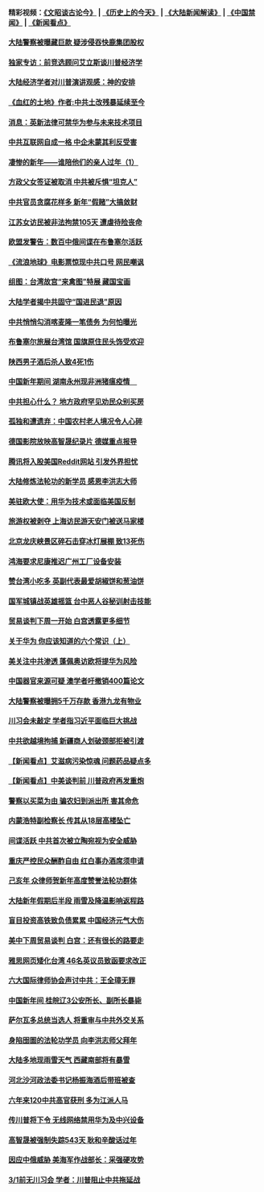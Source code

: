 #### 精彩视频：[《文昭谈古论今》](http://45.32.25.56/wenzhao) | [《历史上的今天》](http://45.32.25.56/today-in-history) | [《大陆新闻解读》](http://45.32.25.56/ntdtv-comedy) | [《中国禁闻》](http://45.32.25.56/ntdtv-news) | [《新闻看点》](http://45.32.25.56/news-insight) 

 #### [大陆警察被曝藏巨款 疑涉侵吞快鹿集团股权](../pages/nsc413/n11035050.md?t=02100445) 

#### [独家专访：前竞选顾问艾立斯谈川普经济学](../pages/nsc413/n11034992.md?t=02100445) 


#### [大陆经济学者对川普演讲观感：神的安排](../pages/nsc413/n11034989.md?t=02100445) 

#### [《血红的土地》作者:中共土改残暴延续至今](../pages/nsc413/n11034781.md?t=02100445) 

#### [消息：英新法律可禁华为参与未来技术项目](../pages/nsc413/n11034647.md?t=02100445) 

#### [中共互联网自成一格 中企未蒙其利反受害](../pages/nsc413/n11034725.md?t=02100445) 

#### [凄惨的新年——谁陪他们的亲人过年（1）](../pages/nsc413/n11032494.md?t=02100445) 

#### [方政父女签证被取消 中共被斥惧“坦克人”](../pages/nsc413/n11034628.md?t=02100445) 

#### [中共官员贪腐花样多 新年“假赌”大搞敛财](../pages/nsc413/n11034557.md?t=02100445) 

#### [江苏女访民被非法拘禁105天 遭虐待险丧命](../pages/nsc413/n11034450.md?t=02100445) 

#### [欧盟发警告：数百中俄间谍在布鲁塞尔活跃](../pages/nsc413/n11034561.md?t=02100445) 

#### [《流浪地球》电影票惊现中共口号 网民嘲讽](../pages/nsc413/n11033589.md?t=02100445) 

#### [组图：台湾故宫“来禽图”特展 藏国宝画](../pages/nsc413/n11034389.md?t=02100445) 

#### [大陆学者揭中共固守“国进民退”原因](../pages/nsc413/n11033893.md?t=02100445) 

#### [中共悄悄勾消喀麦隆一笔债务 为何怕曝光](../pages/nsc413/n11029114.md?t=02100445) 


#### [布鲁塞尔旅展台湾馆 国旗原住民头饰受欢迎](../pages/nsc413/n11034097.md?t=02100445) 

#### [陕西男子酒后杀人致4死1伤](../pages/nsc413/n11033969.md?t=02100445) 

#### [中国新年期间 湖南永州现非洲猪瘟疫情　](../pages/nsc413/n11034014.md?t=02100445) 

#### [中共担心什么？ 地方政府罕见劝民众别买房](../pages/nsc413/n11033827.md?t=02100445) 

#### [孤独和遭遗弃：中国农村老人境况令人心碎](../pages/nsc413/n11033322.md?t=02100445) 

#### [德国影院放映高智晟纪录片 德媒重点报导](../pages/nsc413/n11033624.md?t=02100445) 

#### [腾讯将入股美国Reddit网站 引发外界担忧](../pages/nsc413/n11033604.md?t=02100445) 

#### [大陆修炼法轮功的新学员 感恩李洪志大师](../pages/nsc413/n11030592.md?t=02100445) 

#### [美驻欧大使：用华为技术或面临美国反制](../pages/nsc413/n11033036.md?t=02100445) 

#### [旅游权被剥夺 上海访民游天安门被送马家楼](../pages/nsc413/n11033625.md?t=02100445) 

#### [北京龙庆峡景区碎石击穿冰灯展棚 致13死伤](../pages/nsc413/n11033557.md?t=02100445) 

#### [鸿海要求尼康推迟广州工厂设备安装](../pages/nsc413/n11033581.md?t=02100445) 

#### [赞台湾小吃多 英副代表最爱胡椒饼和葱油饼](../pages/nsc413/n11033540.md?t=02100445) 

#### [国军城镇战英雄摇篮 台中恶人谷秘训射击技能](../pages/nsc413/n11033523.md?t=02100445) 

#### [贸易谈判下周一开始 白宫透露更多细节](../pages/nsc413/n11033359.md?t=02100445) 

#### [关于华为 你应该知道的六个常识（上）](../pages/nsc413/n11032957.md?t=02100445) 

#### [美关注中共渗透 蓬佩奥访欧将提华为风险](../pages/nsc413/n11032871.md?t=02100445) 

#### [中国器官来源可疑 澳学者吁撤销400篇论文](../pages/nsc413/n11032256.md?t=02100445) 

#### [大陆警察被曝拥5千万存款 香港九龙有物业](../pages/nsc413/n11033135.md?t=02100445) 

#### [川习会未敲定 学者指习近平面临巨大挑战](../pages/nsc413/n11032752.md?t=02100445) 

#### [中共欲越境拘捕 新疆商人划破颈部拒被引渡](../pages/nsc413/n11032947.md?t=02100445) 

#### [【新闻看点】艾滋病污染惊魂 问题药品疑点多](../pages/nsc413/n11032809.md?t=02100445) 

#### [【新闻看点】中美谈判前 川普政府再发重炮](../pages/nsc413/n11032676.md?t=02100445) 

#### [警察以买菜为由 骗农妇到派出所 害其命危](../pages/nsc413/n11032835.md?t=02100445) 

#### [内蒙浩特副检察长 传其从18层高楼坠亡](../pages/nsc413/n11032731.md?t=02100445) 

#### [间谍活跃 中共首次被立陶宛视为安全威胁](../pages/nsc413/n11032894.md?t=02100445) 

#### [重庆严控民众酬酢自由 红白事办酒席须申请](../pages/nsc413/n11032890.md?t=02100445) 

#### [己亥年 众律师贺新年高度赞誉法轮功群体](../pages/nsc413/n11031426.md?t=02100445) 

#### [大陆新年假期后半段 雨雪及降温影响返程路](../pages/nsc413/n11032700.md?t=02100445) 

#### [盲目投资高铁致负债累累 中国经济元气大伤](../pages/nsc413/n11032528.md?t=02100445) 

#### [美中下周贸易谈判 白宫：还有很长的路要走](../pages/nsc413/n11032579.md?t=02100445) 

#### [雅思网页矮化台湾 46名英议员致函要求改正](../pages/nsc413/n11032619.md?t=02100445) 

#### [六大国际律师协会声讨中共：王全璋无罪](../pages/nsc413/n11032531.md?t=02100445) 

#### [中国新年间 桂皖辽3公安所长、副所长暴毙](../pages/nsc413/n11032348.md?t=02100445) 

#### [萨尔瓦多总统当选人 将重审与中共外交关系](../pages/nsc413/n11032507.md?t=02100445) 

#### [身陷囹圄的法轮功学员 向李洪志师父拜年](../pages/nsc413/n11030993.md?t=02100445) 

#### [大陆多地现雨雪天气 西藏南部将有暴雪](../pages/nsc413/n11031583.md?t=02100445) 

#### [河北沙河政法委书记杨振海酒后带班被查](../pages/nsc413/n11032391.md?t=02100445) 

#### [六年来120中共高官获刑 多为江派人马](../pages/nsc413/n11032295.md?t=02100445) 

#### [传川普将下令 无线网络禁用华为及中兴设备](../pages/nsc413/n11031804.md?t=02100445) 

#### [高智晟被强制失踪543天 耿和辛酸话过年](../pages/nsc413/n11032237.md?t=02100445) 

#### [因应中俄威胁 美海军作战部长：采强硬攻势](../pages/nsc413/n11032214.md?t=02100445) 

#### [3/1前无川习会 学者：川普阻止中共拖延战](../pages/nsc413/n11032087.md?t=02100445) 

